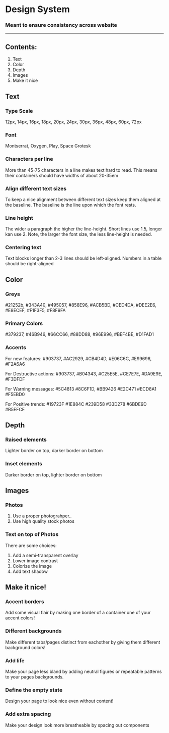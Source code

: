 # Design System
### Meant to ensure consistency across website
---
## Contents:
1. Text
2. Color
3. Depth
4. Images
5. Make it nice



## Text
### Type Scale
12px, 14px, 16px, 18px, 20px, 24px, 30px, 36px, 48px, 60px, 72px

### Font
Montserrat, Oxygen, Play, Space Grotesk

### Characters per line
More than 45-75 characters in a line makes text hard to read.
This means their containers should have widths of about 20-35em

### Align different text sizes
To keep a nice alignment between different text sizes keep them aligned at the baseline.
The baseline is the line upon which the font rests.

### Line height
The wider a paragraph the higher the line-height. Short lines use 1.5, longer kan use 2.
Note, the larger the font size, the less line-height is needed.

### Centering text
Text blocks longer than 2-3 lines should be left-aligned. 
Numbers in a table should be right-aligned

## Color
### Greys
#21252b, #343A40, #495057, #858E96, #ACB5BD, #CED4DA, #DEE2E6, #E8ECEF, #F1F3F5, #F8F9FA

### Primary Colors
#379237, #46B946, #66CC66, #88DD88, #96E996, #BEF4BE, #D1FAD1

### Accents
For new features:
#903737, #AC2929, #CB4D4D, #E06C6C, #E99696, #F2A6A6

For Destructive actions:
#903737, #B04343, #C25E5E, #CE7E7E, #DA9E9E, #F3DFDF

For Warning messages:
#5C4813 #8C6F1D, #BB9426 #E2C471 #ECD8A1 #F5EBD0

For Positive trends:
#19723F #1E884C #239D58 #33D278  #6BDE9D #B5EFCE

## Depth
### Raised elements
Lighter border on top, darker border on bottom

### Inset elements
Darker border on top, lighter border on bottom

## Images
### Photos
1. Use a proper photograhper..
2. Use high quality stock photos

### Text on top of Photos
There are some choices:
1. Add a semi-transparent overlay
2. Lower image contrast
3. Colorize the image
4. Add text shadow

## Make it nice!
### Accent borders
Add some visual flair by making one border of a container one of your accent colors!

### Different backgrounds
Make different tabs/pages distinct from eachother by giving them different background colors!

### Add life
Make your page less bland by adding neutral figures or repeatable patterns to your pages backgrounds.

### Define the empty state
Design your page to look nice even without content!

### Add extra spacing
Make your design look more breatheable by spacing out components